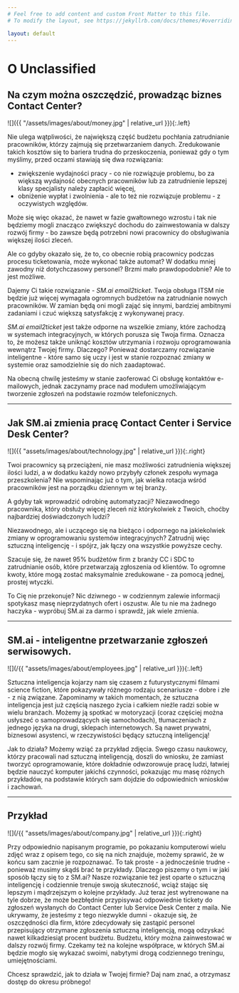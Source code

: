 ```yaml
---
# Feel free to add content and custom Front Matter to this file.
# To modify the layout, see https://jekyllrb.com/docs/themes/#overriding-theme-defaults

layout: default
---
```


# O Unclassified

## Na czym można oszczędzić, prowadząc biznes Contact Center?

![]({{ "/assets/images/about/money.jpg" | relative_url }}){:.left}

Nie ulega wątpliwości, że największą część budżetu pochłania zatrudnianie pracowników, którzy zajmują się przetwarzaniem danych. Zredukowanie takich kosztów się to bariera trudna do przeskoczenia, ponieważ gdy o tym myślimy, przed oczami stawiają się dwa rozwiązania:

* zwiększenie wydajności pracy - co nie rozwiązuje problemu, bo za większą wydajność obecnych pracowników lub za zatrudnienie lepszej klasy specjalisty należy zapłacić więcej,
* obniżenie wypłat i zwolnienia - ale to też nie rozwiązuje problemu - z oczywistych względów.

Może się więc okazać, że nawet w fazie gwałtownego wzrostu i tak nie będziemy mogli znacząco zwiększyć dochodu do zainwestowania w dalszy rozwój firmy - bo zawsze będą potrzebni nowi pracownicy do obsługiwania większej ilości zleceń.

Ale co gdyby okazało się, że to, co obecnie robią pracownicy podczas procesu ticketowania, może wykonać także automat? W dodatku mniej zawodny niż dotychczasowy personel? Brzmi mało prawdopodobnie? Ale to jest możliwe.

Dajemy Ci takie rozwiązanie - _SM.ai email2ticket_. Twoja obsługa ITSM nie będzie już więcej wymagała ogromnych budżetów na zatrudnianie nowych pracowników. W zamian będą oni mogli zająć się innymi, bardziej ambitnymi zadaniami i czuć większą satysfakcję z wykonywanej pracy.

_SM.ai email2ticket_ jest także odporne na wszelkie zmiany, które zachodzą w systemach integracyjnych, w których porusza się Twoja firma. Oznacza to, że możesz także uniknąć kosztów utrzymania i rozwoju oprogramowania wewnątrz Twojej firmy. Dlaczego? Ponieważ dostarczamy rozwiązanie inteligentne - które samo się uczy i jest w stanie rozpoznać zmiany w systemie oraz samodzielnie się do nich zaadaptować.

Na obecną chwilę jesteśmy w stanie zaoferować Ci obsługę kontaktów e-mailowych, jednak zaczynamy prace nad modułem umożliwiającym tworzenie zgłoszeń na podstawie rozmów telefonicznych.

---

## Jak SM.ai zmienia pracę Contact Center i Service Desk Center?

![]({{ "assets/images/about/technology.jpg" | relative_url }}){:.right}

Twoi pracownicy są przeciążeni, nie masz możliwości zatrudnienia większej ilości ludzi, a w dodatku każdy nowo przybyły członek zespołu wymaga przeszkolenia? Nie wspominając już o tym, jak wielka rotacja wśród pracowników jest na porządku dziennym w tej branży.

A gdyby tak wprowadzić odrobinę automatyzacji?  Niezawodnego pracownika, który obsłuży więcej zleceń niż którykolwiek z Twoich, choćby najbardziej doświadczonych ludzi?

Niezawodnego, ale i uczącego się na bieżąco i odpornego na jakiekolwiek zmiany w oprogramowaniu systemów integracyjnych?  Zatrudnij więc sztuczną inteligencję - i spójrz, jak łączy ona wszystkie powyższe cechy.

Szacuje się, że nawet 95% budżetów firm z branży CC i SDC to zatrudnianie osób, które przetwarzają zgłoszenia od klientów. To ogromne kwoty, które mogą zostać maksymalnie zredukowane - za pomocą jednej, prostej wtyczki.

To Cię nie przekonuje?  Nic dziwnego - w codziennym zalewie informacji spotykasz masę nieprzydatnych ofert i oszustw. Ale tu nie ma żadnego haczyka - wypróbuj SM.ai za darmo i sprawdź, jak wiele zmienia.

---

## SM.ai - inteligentne przetwarzanie zgłoszeń serwisowych.

![](/{{ "assets/images/about/employees.jpg" | relative_url }}){:.left}

Sztuczna inteligencja kojarzy nam się czasem z futurystycznymi filmami science fiction, które pokazywały różnego rodzaju scenariusze - dobre i złe - z nią związane. Zapominamy w takich momentach, że sztuczna inteligencja jest już częścią naszego życia i całkiem nieźle radzi sobie w wielu branżach. Możemy ją spotkać w motoryzacji (coraz częściej można usłyszeć o samoprowadzących się samochodach), tłumaczeniach z jednego języka na drugi, sklepach internetowych. Są nawet prywatni, biznesowi asystenci, w rzeczywistości będący sztuczną inteligencją!

Jak to działa?  Możemy wziąć za przykład zdjęcia. Swego czasu naukowcy, którzy pracowali nad sztuczną inteligencją, doszli do wniosku, że zamiast tworzyć oprogramowanie, które dokładnie odwzorowuje pracę ludzi, łatwiej będzie nauczyć komputer jakichś czynności, pokazując mu masę różnych przykładów, na podstawie których sam dojdzie do odpowiednich wniosków i zachowań.

---

## Przykład

![](/{{ "assets/images/about/company.jpg" | relative_url }}){:.right}

Przy odpowiednio napisanym programie, po pokazaniu komputerowi wielu zdjęć wraz z opisem tego, co się na nich znajduje, możemy sprawić, że w końcu sam zacznie je rozpoznawać. To tak proste - a jednocześnie trudne - ponieważ musimy skądś brać te przykłady. Dlaczego piszemy o tym i w jaki sposób łączy się to z SM.ai? Nasze rozwiązanie też jest oparte o sztuczną inteligencję i codziennie trenuje swoją skuteczność, wciąż stając się lepszym i mądrzejszym o kolejne przykłady. Już teraz jest wytrenowane na tyle dobrze, że może bezbłędnie przypisywać odpowiednie tickety do zgłoszeń wysłanych do Contact Center lub Service Desk Center z maila. Nie ukrywamy, że jesteśmy z tego niezwykle dumni - okazuje się, że oszczędności dla firm, które zdecydowały się zastąpić personel przepisujący otrzymane zgłoszenia sztuczną inteligencją, mogą odzyskać nawet kilkadziesiąt procent budżetu. Budżetu, który można zainwestować w dalszy rozwój firmy. Czekamy też na kolejne współprace, w których SM.ai będzie mogło się wykazać swoimi, nabytymi drogą codziennego treningu, umiejętnościami.

Chcesz sprawdzić, jak to działa w Twojej firmie? Daj nam znać, a otrzymasz dostęp do okresu próbnego!
